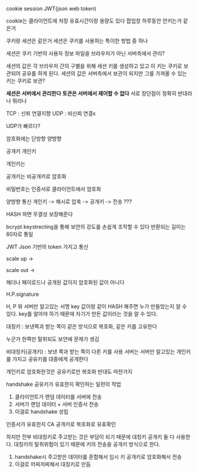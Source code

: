 cookie session JWT(json web token)

cookie는 클라이언트에 저장
유효시간이랑 용량도 있다
팝업창 하루동안 안키는거 같은거


쿠키랑 세션은 같은거
세션은 쿠키를 사용하는 특이한 방법 중 하나

세션은 쿠키 기반의 사용자 정보 파일을 브라우저가 아닌 서버측에서 관리?

세션의 값은 각 브라우저 간의 구별을 위해 세션 키를 생성하고 있고 이 키는 쿠키로 보관되어 공유를 하게 된다. 세션의 값은 서버측에서 보관이 되지만 그를 가져올 수 있는 키는 쿠키로 보관?

**세션은 서버에서 관리한다**
**토큰은 서버에서 제어할 수 없다**
서로 장단점이 정확히 반대라나 뭐라나

TCP : 신뢰 연결지향
UDP : 비신뢰 연결x

UDP가 빠르다?


암호화에는 단방향 양뱡향

공개키 개인키

개인키는 

공개키는 비공개키로 암호화 

비밀번호는 인증서로 클라이언트에서 암호화



양뱡향 통신 
개인키 -> 해시로 압축 -> 공개키 -> 전송 ???

HASH 하면 무결성 보장해준다


bcrypt 
keystrecting을 통해 보안의 강도를 손쉽게 조작할 수 있다
반환되는 길이는 60자로 통일 



JWT 
Json 기반의 token 가지고 통신

scale up -> 

scale out -> 

헤더나 페이로드나 공개된 값이지 암호화된 값이 아니다

H.P.signature

H, P 와 서버만 알고있는 서명 key 값이랑 같이 HASH 해주면 누가 만들었는지 알 수 있다. key를 알아야 하기 때문에 자기가 만든 값이라는 것을 알 수 있다.




대칭키 : 보낸쪽과 받는 쪽이 같은 방식으로 복호화, 같은 키를 고유한다

누군가 한쪽만 탈취되도 보안에 문제가 생김


비대칭키(공개키) : 보낸 쪽과 받는 쪽이 다른 키를 사용
서버는 서버만 알고있는 개인키를 가지고 공유키를 대중에게 공개한다

개인키로 암호화한것은 공유키로만 복호화
반대도 마찬가지


handshake 
공유키가 유효한지 확인하는 일련의 작업
1. 클라이언트가 랜덤 데이터를 서버에 전송
2. 서버가 랜덤 데이터 + 서버 인증서 전송
3. 이걸로 handshake 성립

인증서가 유효한지 CA 공개키로 복호화로 유효확인 


하지만 전부 비대칭키로 주고받는 것은 부담이 되기 때문에 대칭키 공개키 둘 다 사용한다.
대칭키의 탈취위험이 있기 때문에 키의 전송을 공개키 방식으로 한다.

1. handshake시 주고받은 데이터를 혼합해서 임시 키 공개키로 암호화해서 전송
2. 이걸로 어찌저찌해서 대칭키로 만듬